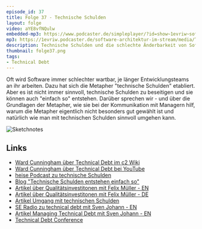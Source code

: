 ```yaml
---
episode_id: 37
title: Folge 37 - Technische Schulden
layout: folge
video: aYE8vfNQulw
embedded-mp3: https://www.podcaster.de/simpleplayer/?id=show~1evriw~software-architektur-im-stream~pod-601eecf4858b3064191360&v=1612641534
mp3: https://1evriw.podcaster.de/software-architektur-im-stream/media/TechnischeSchulden.mp3
description: Technische Schulden und die schlechte Änderbarkeit von Software ist eine wichtige Herausforderung - wie geht man damit um?
thumbnail: folge37.png
tags:
- Technical Debt
---
```


Oft wird Software immer schlechter wartbar, je länger
Entwicklungsteams an ihr arbeiten. Dazu hat sich die Metapher
"technische Schulden" etabliert. Aber es ist nicht immer sinnvoll,
technische Schulden zu beseitigen und sie können auch "einfach so"
entstehen. Darüber sprechen wir - und über die Grundlagen der
Metapher, wie sie bei der Kommunikation mit Managern hilf, warum die
Metapher eigentlich nicht besonders gut gewählt ist und natürlich wie
man mit technischen Schulden sinnvoll umgehen kann.

![Sketchnotes](/sketchnotes/folge37.jpg)

## Links

* [Ward Cunningham über Technical Debt im c2 Wiki](https://wiki.c2.com/?WardExplainsDebtMetaphor)
* [Ward Cunningham über Technical Debt bei YouTube](https://www.youtube.com/watch?v=pqeJFYwnkjE)
* [heise Podcast zu technische Schulden](https://www.heise.de/developer/artikel/Episode-73-Technische-Schulden-4771190.html)
* [Blog "Technische Schulden entstehen einfach so"](https://www.heise.de/developer/artikel/Technische-Schulden-entstehen-einfach-so-3969279.html)
* [Artikel über Qualitätsinvestitonen mit Felix Müller - EN](https://www.infoq.com/articles/no-more-technical-debt)
* [Artikel über Qualitätsinvestitonen mit Felix Müller - DE](https://www.sigs-datacom.de/fachzeitschriften/objektspektrum/archiv/artikelansicht/artikel-titel/qualitaetsinvestitionen-statt-technischer-schuldenwarum-wir-eine-neue-metapher-benoetigen.html)
* [Artikel Umgang mit technischen Schulden](https://jaxenter.de/der-umgang-mit-technischen-schulden-2548)
* [SE Radio zu technical debt mit Sven Johann - EN](https://www.se-radio.net/2015/04/episode-224-sven-johann-and-eberhard-wolff-on-technical-debt/)
* [Artikel Managing Technical Debt mit Sven Johann - EN](https://www.infoq.com/articles/managing-technical-debt/)
* [Technical Debt Conference](https://techdebtconf.org/)
